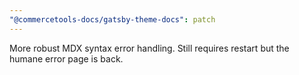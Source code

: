 ```yaml
---
"@commercetools-docs/gatsby-theme-docs": patch
---
```


More robust MDX syntax error handling. Still requires restart but the humane error page is back. 
